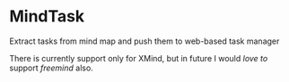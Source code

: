 MindTask
========

Extract tasks from mind map and push them to web-based task manager

There is currently support only for XMind, but in future I would *love to* support _freemind_ also.
